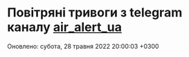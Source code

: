# Повітряні тривоги з telegram каналу [air_alert_ua](https://t.me/air_alert_ua)

Оновлено:
субота, 28 травня 2022 20:00:03 +0300
